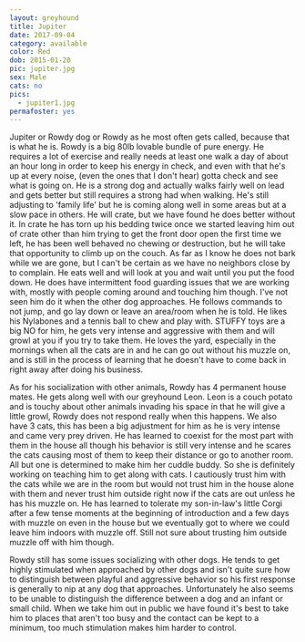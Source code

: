 ```yaml
---
layout: greyhound
title: Jupiter
date: 2017-09-04
category: available
color: Red
dob: 2015-01-20
pic: jupiter.jpg
sex: Male
cats: no
pics:
  - jupiter1.jpg
permafoster: yes
---
```


Jupiter or Rowdy dog or Rowdy as he most often gets called, because that is what he is. Rowdy is a big 80lb lovable bundle of pure energy. He requires a lot of exercise and really needs at least one walk a day of about an hour long in order to keep his  energy in check, and even with that he's up at every noise, (even the ones that I don't hear)  gotta check and see what is going on. He is a strong dog and actually walks fairly well on lead and gets better but still requires a strong had when walking. He's still adjusting to 'family life' but he is coming along well in some areas but at a slow pace in others. He will crate, but we have found he does better without it. In crate he has torn up his bedding twice once we started leaving him out of crate other than him trying to get the front door open the first time we left, he has been well behaved no chewing or destruction, but he will take that opportunity to climb up on the couch. As far as I know he does not bark while we are gone, but I can't be certain as we have no neighbors close by to complain. He eats well and will look at you and wait until you put the food down. He does have intermittent food guarding issues that we are working with, mostly with people coming around and touching him though. I've not seen him do it when the other dog approaches. He follows commands to not jump, and go lay down or leave an area/room when he is told.  He likes his Nylabones and a tennis ball to chew and play with. STUFFY toys are a big NO for him, he gets very intense and aggressive with them and will growl at you if you try to take them. He loves the yard, especially in the mornings when all the cats are in and he can go out without his muzzle on, and is still in the process of learning that he doesn't have to come back in right away after doing his business.

As for his socialization with other animals, Rowdy has 4 permanent house mates. He gets along well with our greyhound Leon. Leon is a couch potato and is touchy about other animals invading his space in that he will give a little growl, Rowdy does not respond really when this happens. We also have 3 cats, this has been a big adjustment for him as he is very intense and came very prey driven. He has learned to coexist for the most part with them in the house all though his behavior is still very intense and he scares the cats causing most of them to keep their distance or go to another room. All but one is determined to make him her cuddle buddy. So she is definitely working on teaching him to get along with cats. I cautiously trust him with the cats while we are in the room but would not trust him in the house alone with them and never trust him outside right now if the cats are out unless he has his muzzle on.  He has learned to tolerate my son-in-law's little Corgi after a few tense moments at the beginning of introduction and a few days with muzzle on even in the house but we eventually got to where we could leave him indoors with muzzle off. Still not sure about trusting him outside muzzle off with him though. 

Rowdy still has some issues socializing with other dogs. He tends to get highly stimulated when approached by other dogs and isn't quite sure how to distinguish between playful and aggressive behavior so his first response is generally to nip at any dog that approaches. Unfortunately he also seems to be unable to distinguish the difference between a dog and an infant or small child.  When we take him out in public we have found it's best to take him to places that aren't too busy and the contact can be kept to a minimum, too much stimulation makes him harder to control.
